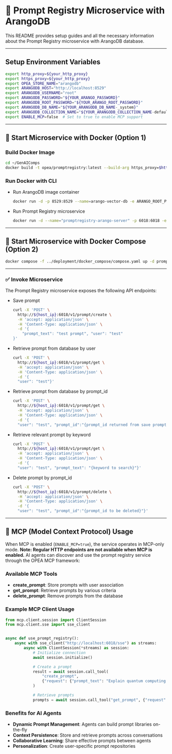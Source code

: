 # 🧾 Prompt Registry Microservice with ArangoDB

This README provides setup guides and all the necessary information about the Prompt Registry microservice with ArangoDB database.

---

## Setup Environment Variables

```bash
export http_proxy=${your_http_proxy}
export https_proxy=${your_http_proxy}
export OPEA_STORE_NAME="arangodb"
export ARANGODB_HOST="http://localhost:8529"
export ARANGODB_USERNAME="root"
export ARANGODB_PASSWORD="${YOUR_ARANGO_PASSWORD}"
export ARANGODB_ROOT_PASSWORD="${YOUR_ARANGO_ROOT_PASSWORD}"
export ARANGODB_DB_NAME="${YOUR_ARANGODB_DB_NAME-_system}"
export ARANGODB_COLLECTION_NAME="${YOUR_ARANGODB_COLLECTION_NAME-default}"
export ENABLE_MCP=false  # Set to true to enable MCP support
```

---

## 🚀 Start Microservice with Docker (Option 1)

### Build Docker Image

```bash
cd ~/GenAIComps
docker build -t opea/promptregistry:latest --build-arg https_proxy=$https_proxy --build-arg http_proxy=$http_proxy -f comps/prompt_registry/src/Dockerfile .
```

### Run Docker with CLI

- Run ArangoDB image container

  ```bash
  docker run -d -p 8529:8529 --name=arango-vector-db -e ARANGO_ROOT_PASSWORD=${ARANGO_ROOT_PASSWORD} arangodb/arangodb:latest
  ```

- Run Prompt Registry microservice

  ```bash
  docker run -d --name="promptregistry-arango-server" -p 6018:6018 -e http_proxy=$http_proxy -e https_proxy=$https_proxy -e no_proxy=$no_proxy -e ARANGODB_HOST=${ARANGODB_HOST} -e ARANGODB_USERNAME=${ARANGODB_USERNAME} -e ARANGODB_PASSWORD=${ARANGODB_PASSWORD} -e ARANGODB_DB_NAME=${ARANGODB_DB_NAME} -e ARANGODB_COLLECTION_NAME=${ARANGODB_COLLECTION_NAME} -e ENABLE_MCP=${ENABLE_MCP} opea/promptregistry:latest
  ```

---

## 🚀 Start Microservice with Docker Compose (Option 2)

```bash
docker compose -f ../deployment/docker_compose/compose.yaml up -d promptregistry-arango
```

---

### ✅ Invoke Microservice

The Prompt Registry microservice exposes the following API endpoints:

- Save prompt

  ```bash
  curl -X 'POST' \
    http://${host_ip}:6018/v1/prompt/create \
    -H 'accept: application/json' \
    -H 'Content-Type: application/json' \
    -d '{
      "prompt_text": "test prompt", "user": "test"
  }'
  ```

- Retrieve prompt from database by user

  ```bash
  curl -X 'POST' \
    http://${host_ip}:6018/v1/prompt/get \
    -H 'accept: application/json' \
    -H 'Content-Type: application/json' \
    -d '{
    "user": "test"}'
  ```

- Retrieve prompt from database by prompt_id

  ```bash
  curl -X 'POST' \
    http://${host_ip}:6018/v1/prompt/get \
    -H 'accept: application/json' \
    -H 'Content-Type: application/json' \
    -d '{
    "user": "test", "prompt_id":"{prompt_id returned from save prompt route above}"}'
  ```

- Retrieve relevant prompt by keyword

  ```bash
  curl -X 'POST' \
    http://${host_ip}:6018/v1/prompt/get \
    -H 'accept: application/json' \
    -H 'Content-Type: application/json' \
    -d '{
    "user": "test", "prompt_text": "{keyword to search}"}'
  ```

- Delete prompt by prompt_id

  ```bash
  curl -X 'POST' \
    http://${host_ip}:6018/v1/prompt/delete \
    -H 'accept: application/json' \
    -H 'Content-Type: application/json' \
    -d '{
    "user": "test", "prompt_id":"{prompt_id to be deleted}"}'
  ```

---

## 🤖 MCP (Model Context Protocol) Usage

When MCP is enabled (`ENABLE_MCP=true`), the service operates in MCP-only mode. **Note: Regular HTTP endpoints are not available when MCP is enabled.** AI agents can discover and use the prompt registry service through the OPEA MCP framework:

### Available MCP Tools

- **create_prompt**: Store prompts with user association
- **get_prompt**: Retrieve prompts by various criteria
- **delete_prompt**: Remove prompts from the database

### Example MCP Client Usage

```python
from mcp.client.session import ClientSession
from mcp.client.sse import sse_client


async def use_prompt_registry():
    async with sse_client("http://localhost:6018/sse") as streams:
        async with ClientSession(*streams) as session:
            # Initialize connection
            await session.initialize()

            # Create a prompt
            result = await session.call_tool(
                "create_prompt",
                {"request": {"prompt_text": "Explain quantum computing in simple terms", "user": "ai_agent_001"}},
            )

            # Retrieve prompts
            prompts = await session.call_tool("get_prompt", {"request": {"user": "ai_agent_001"}})
```

### Benefits for AI Agents

- **Dynamic Prompt Management**: Agents can build prompt libraries on-the-fly
- **Context Persistence**: Store and retrieve prompts across conversations
- **Collaborative Learning**: Share effective prompts between agents
- **Personalization**: Create user-specific prompt repositories
